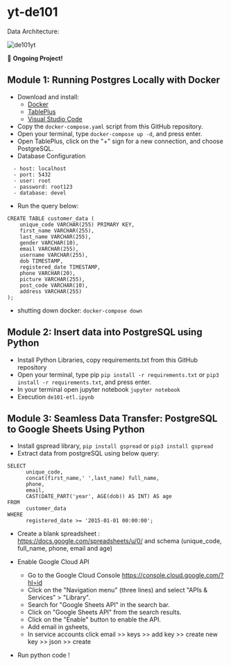 # yt-de101

Data Architecture: 

![de101yt](https://github.com/rickichann/yt-de101-running-postgres-locally-with-docker/assets/53082147/1b00a7e5-d815-468b-a0a4-1a25501a7277)




🚀 **Ongoing Project!**

## Module 1: Running Postgres Locally with Docker
- Download and install:
  - [Docker](https://www.docker.com/products/docker-desktop/)
  - [TablePlus](https://tableplus.com/)
  - [Visual Studio Code](https://code.visualstudio.com/)
- Copy the `docker-compose.yaml` script from this GitHub repository.
- Open your terminal, type `docker-compose up -d`, and press enter.
- Open TablePlus, click on the "+" sign for a new connection, and choose PostgreSQL.
- Database Configuration
```
  - host: localhost
  - port: 5432
  - user: root
  - password: root123
  - database: devel
```
- Run the query below:

```
CREATE TABLE customer_data (
    unique_code VARCHAR(255) PRIMARY KEY,
    first_name VARCHAR(255),
    last_name VARCHAR(255),
    gender VARCHAR(10),
    email VARCHAR(255),
    username VARCHAR(255),
    dob TIMESTAMP,
    registered_date TIMESTAMP,
    phone VARCHAR(20),
    picture VARCHAR(255),
    post_code VARCHAR(10),
    address VARCHAR(255)
);
```
- shutting down docker: ```docker-compose down```

## Module 2: Insert data into PostgreSQL using Python

- Install Python Libraries, copy requirements.txt from this GitHub repository
- Open your terminal, type pip ```pip install -r requirements.txt``` or ```pip3 install -r requirements.txt```, and press enter.
- In your terminal open jupyter notebook ```jupyter notebook```
- Execution ```de101-etl.ipynb```

## Module 3: Seamless Data Transfer: PostgreSQL to Google Sheets Using Python
- Install gspread library, ```pip install gspread``` or ```pip3 install gspread```
- Extract data from postgreSQL using below query:
```
SELECT
      unique_code,
      concat(first_name,' ',last_name) full_name,
      phone,
      email,
      CAST(DATE_PART('year', AGE(dob)) AS INT) AS age
FROM
      customer_data
WHERE
      registered_date >= '2015-01-01 00:00:00'; 
```
- Create a blank spreadsheet : https://docs.google.com/spreadsheets/u/0/ and schema (unique_code, full_name, phone, email and age)
- Enable Google Cloud API
  - Go to the Google Cloud Console https://console.cloud.google.com/?hl=id
  - Click on the "Navigation menu" (three lines) and select "APIs & Services" > "Library".
  - Search for "Google Sheets API" in the search bar.
  - Click on "Google Sheets API" from the search results.
  - Click on the "Enable" button to enable the API.
  - Add email in gsheets,
  - In service accounts click email >> keys >> add key >> create new key >> json >> create

- Run python code !



